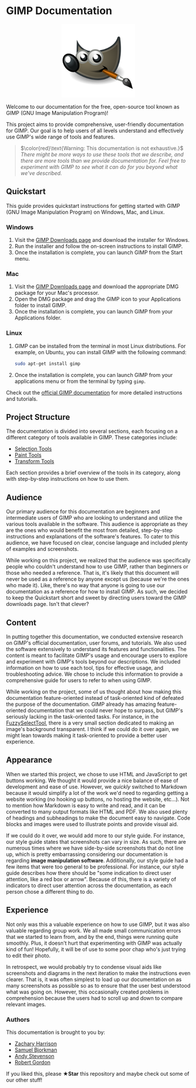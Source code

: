 # GIMP Documentation

<p align="center">
    <img src="images/GIMPLogo.png" width="200" height="200">
</p>

Welcome to our documentation for the free, open-source tool known as GIMP (GNU Image Manipulation Program)! 

This project aims to provide comprehensive, user-friendly documentation for GIMP. Our goal is to help users of all levels understand and effectively use GIMP's wide range of tools and features. 

> $\color{red}\text{Warning: This documentation is not exhaustive.}$  
> *There might be more ways to use these tools that we describe, and there are more tools than we provide documentation for. Feel free to experiment with GIMP to see what it can do for you beyond what we've described.*

## Quickstart

This guide provides quickstart instructions for getting started with GIMP (GNU Image Manipulation Program) on Windows, Mac, and Linux.

### Windows

1. Visit the [GIMP Downloads page](https://www.gimp.org/downloads/) and download the installer for Windows.
2. Run the installer and follow the on-screen instructions to install GIMP.
3. Once the installation is complete, you can launch GIMP from the Start menu.

### Mac

1. Visit the [GIMP Downloads page](https://www.gimp.org/downloads/) and download the appropriate DMG package for your Mac's processor.
2. Open the DMG package and drag the GIMP icon to your Applications folder to install GIMP.
3. Once the installation is complete, you can launch GIMP from your Applications folder.

### Linux

1. GIMP can be installed from the terminal in most Linux distributions. For example, on Ubuntu, you can install GIMP with the following command: 
    ```bash
    sudo apt-get install gimp
    ```
2. Once the installation is complete, you can launch GIMP from your applications menu or from the terminal by typing `gimp`.

Check out the [official GIMP documentation](https://docs.gimp.org/2.10/en/) for more detailed instructions and tutorials.

## Project Structure

The documentation is divided into several sections, each focusing on a different category of tools available in GIMP. These categories include:

- [Selection Tools](Selection%20Tools)
- [Paint Tools](Paint%20Tools)
- [Transform Tools](Transform%20Tools)

Each section provides a brief overview of the tools in its category, along with step-by-step instructions on how to use them.


## Audience

Our primary audience for this documentation are beginners and intermediate users of GIMP who are looking to understand and utilize the various tools available in the software. This audience is appropriate as they are the ones who would benefit the most from detailed, step-by-step instructions and explanations of the software's features. To cater to this audience, we have focused on clear, concise language and included plenty of examples and screenshots.

While working on this project, we realized that the audience was specifically people who couldn't understand how to use GIMP, rather than beginners or those who needed a reference. That is, it's likely that this document will never be used as a reference by anyone except us (because we're the ones who made it). Like, there's no way that anyone is going to use our documentation as a reference for how to install GIMP. As such, we decided to keep the Quickstart short and sweet by directing users toward the GIMP downloads page. Isn't that clever?

## Content

In putting together this documentation, we conducted extensive research on GIMP's official documentation, user forums, and tutorials. We also used the software extensively to understand its features and functionalities. The content is meant to facilitate GIMP's usage and encourage users to explore and experiment with GIMP's tools beyond our descriptions. We included information on how to use each tool, tips for effective usage, and troubleshooting advice. We chose to include this information to provide a comprehensive guide for users to refer to when using GIMP.

While working on the project, some of us thought about how making this documentation feature-oriented instead of task-oriented kind of defeated the purpose of the documentation. GIMP already has amazing feature-oriented documentation that we could never hope to surpass, but GIMP's seriously lacking in the task-oriented tasks. For instance, in the [FuzzySelectTool](Selection%20Tools/FuzzySelectTool.md), there is a very small section dedicated to making an image's background transparent. I think if we could do it over again, we might lean towards making it task-oriented to provide a better user experience.

## Appearance

When we started this project, we chose to use HTML and JavaScript to get buttons working. We thought it would provide a nice balance of ease of development and ease of use. However, we *quickly* switched to Markdown because it would simplify a lot of the work we'd need to regarding getting a website working (no hooking up buttons, no hosting the website, etc...). Not to mention how Markdown is easy to write and read, and it can be converted to many output formats like HTML and PDF. We also used plenty of headings and subheadings to make the document easy to navigate. Code blocks and images were used to illustrate points and provide visual aid.

If we could do it over, we would add more to our style guide. For instance, our style guide states that screenshots can vary in size. As such, there are numerous times where we have side-by-side screenshots that do not line up, which is pretty embarrassing considering our documentation is regarding **image manipulation software**. Additionally, our style guide had a few items that were too general to be professional. For instance, our style guide describes how there should be "some indication to direct user attention, like a red box or arrow". Because of this, there is a variety of indicators to direct user attention across the documentation, as each person chose a different thing to do. 

## Experience

Not only was this a valuable experience on how to use GIMP, but it was also valuable regarding group work. We all made small communication errors that we started to learn from, and by the end, things were running quite smoothly. Plus, it doesn't hurt that experimenting with GIMP was actually kind of fun! Hopefully, it will be of use to some poor chap who's just trying to edit their photo.

In retrospect, we would probably try to condense visual aids like screenshots and diagrams in the next iteration to make the instructions even clearer. That is, it was often simplest to load up our documentation on as many screenshots as possible so as to ensure that the user best understood what was going on. However, this occasionally created problems in comprehension because the users had to scroll up and down to compare relevant images. 


### Authors

This documentation is brought to you by:
- [Zachary Harrison](https://github.com/Zachary-Harrison)
- [Samuel Bjorkman](https://github.com/snbjorkman)
- [Andy Stevenson](https://github.com/andystevenson910)
- [Robert Gordon](https://github.com/darkmono112)

If you liked this, please **★Star** this repository and maybe check out some of our other stuff!